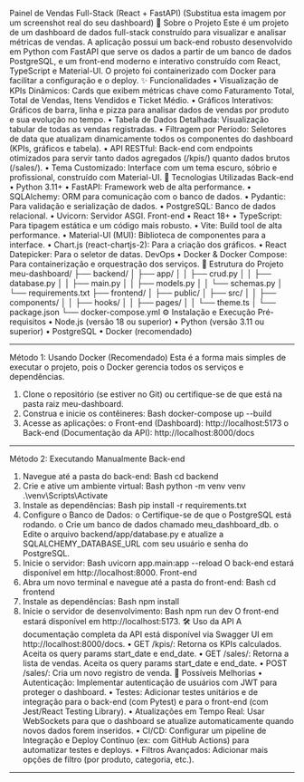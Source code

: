 Painel de Vendas Full-Stack (React + FastAPI)
(Substitua esta imagem por um screenshot real do seu dashboard)
📄 Sobre o Projeto
Este é um projeto de um dashboard de dados full-stack construído para visualizar e analisar métricas de vendas. A aplicação possui um back-end robusto desenvolvido em Python com FastAPI que serve os dados a partir de um banco de dados PostgreSQL, e um front-end moderno e interativo construído com React, TypeScript e Material-UI.
O projeto foi containerizado com Docker para facilitar a configuração e o deploy.
✨ Funcionalidades
•	Visualização de KPIs Dinâmicos: Cards que exibem métricas chave como Faturamento Total, Total de Vendas, Itens Vendidos e Ticket Médio.
•	Gráficos Interativos: Gráficos de barra, linha e pizza para analisar dados de vendas por produto e sua evolução no tempo.
•	Tabela de Dados Detalhada: Visualização tabular de todas as vendas registradas.
•	Filtragem por Período: Seletores de data que atualizam dinamicamente todos os componentes do dashboard (KPIs, gráficos e tabela).
•	API RESTful: Back-end com endpoints otimizados para servir tanto dados agregados (/kpis/) quanto dados brutos (/sales/).
•	Tema Customizado: Interface com um tema escuro, sóbrio e profissional, construído com Material-UI.
🚀 Tecnologias Utilizadas
Back-end
•	Python 3.11+
•	FastAPI: Framework web de alta performance.
•	SQLAlchemy: ORM para comunicação com o banco de dados.
•	Pydantic: Para validação e serialização de dados.
•	PostgreSQL: Banco de dados relacional.
•	Uvicorn: Servidor ASGI.
Front-end
•	React 18+
•	TypeScript: Para tipagem estática e um código mais robusto.
•	Vite: Build tool de alta performance.
•	Material-UI (MUI): Biblioteca de componentes para a interface.
•	Chart.js (react-chartjs-2): Para a criação dos gráficos.
•	React Datepicker: Para o seletor de datas.
DevOps
•	Docker & Docker Compose: Para containerização e orquestração dos serviços.
📂 Estrutura do Projeto
meu-dashboard/
├── backend/
│   ├── app/
│   │   ├── crud.py
│   │   ├── database.py
│   │   ├── main.py
│   │   ├── models.py
│   │   └── schemas.py
│   └── requirements.txt
├── frontend/
│   ├── public/
│   ├── src/
│   │   ├── components/
│   │   ├── hooks/
│   │   ├── pages/
│   │   └── theme.ts
│   └── package.json
└── docker-compose.yml
⚙️ Instalação e Execução
Pré-requisitos
•	Node.js (versão 18 ou superior)
•	Python (versão 3.11 ou superior)
•	PostgreSQL
•	Docker (recomendado)
________________________________________
Método 1: Usando Docker (Recomendado)
Esta é a forma mais simples de executar o projeto, pois o Docker gerencia todos os serviços e dependências.
1.	Clone o repositório (se estiver no Git) ou certifique-se de que está na pasta raiz meu-dashboard.
2.	Construa e inicie os contêineres:
Bash
docker-compose up --build
3.	Acesse as aplicações:
o	Front-end (Dashboard): http://localhost:5173
o	Back-end (Documentação da API): http://localhost:8000/docs
________________________________________
Método 2: Executando Manualmente
Back-end
1.	Navegue até a pasta do back-end:
Bash
cd backend
2.	Crie e ative um ambiente virtual:
Bash
python -m venv venv
.\venv\Scripts\Activate
3.	Instale as dependências:
Bash
pip install -r requirements.txt
4.	Configure o Banco de Dados:
o	Certifique-se de que o PostgreSQL está rodando.
o	Crie um banco de dados chamado meu_dashboard_db.
o	Edite o arquivo backend/app/database.py e atualize a SQLALCHEMY_DATABASE_URL com seu usuário e senha do PostgreSQL.
5.	Inicie o servidor:
Bash
uvicorn app.main:app --reload
O back-end estará disponível em http://localhost:8000.
Front-end
1.	Abra um novo terminal e navegue até a pasta do front-end:
Bash
cd frontend
2.	Instale as dependências:
Bash
npm install
3.	Inicie o servidor de desenvolvimento:
Bash
npm run dev
O front-end estará disponível em http://localhost:5173.
🛠️ Uso da API
A documentação completa da API está disponível via Swagger UI em http://localhost:8000/docs.
•	GET /kpis/: Retorna os KPIs calculados. Aceita os query params start_date e end_date.
•	GET /sales/: Retorna a lista de vendas. Aceita os query params start_date e end_date.
•	POST /sales/: Cria um novo registro de venda.
🔮 Possíveis Melhorias
•	Autenticação: Implementar autenticação de usuários com JWT para proteger o dashboard.
•	Testes: Adicionar testes unitários e de integração para o back-end (com Pytest) e para o front-end (com Jest/React Testing Library).
•	Atualizações em Tempo Real: Usar WebSockets para que o dashboard se atualize automaticamente quando novos dados forem inseridos.
•	CI/CD: Configurar um pipeline de Integração e Deploy Contínuo (ex: com GitHub Actions) para automatizar testes e deploys.
•	Filtros Avançados: Adicionar mais opções de filtro (por produto, categoria, etc.).
________________________________________

